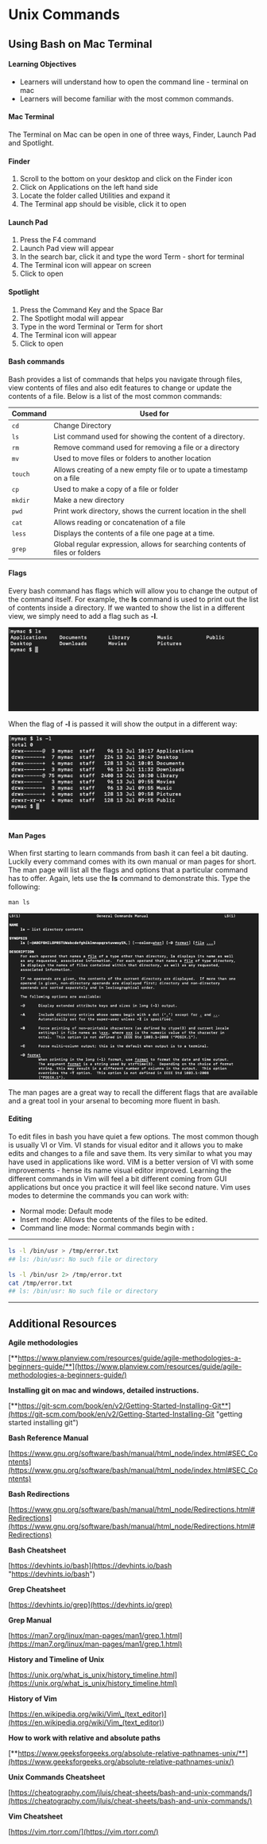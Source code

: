 # Unix Commands

## Using Bash on Mac Terminal

#### Learning Objectives

- Learners will understand how to open the command line - terminal on mac
- Learners will become familiar with the most common commands.

#### Mac Terminal

The Terminal on Mac can be open in one of three ways, Finder, Launch Pad and Spotlight.

#### Finder

1.  Scroll to the bottom on your desktop and click on the Finder icon
2.  Click on Applications on the left hand side
3.  Locate the folder called Utilities and expand it
4.  The Terminal app should be visible, click it to open

#### Launch Pad

1.  Press the F4 command
2.  Launch Pad view will appear
3.  In the search bar, click it and type the word Term - short for terminal
4.  The Terminal icon will appear on screen
5.  Click to open

#### Spotlight

1.  Press the Command Key and the Space Bar
2.  The Spotlight modal will appear
3.  Type in the word Terminal or Term for short
4.  The Terminal icon will appear
5.  Click to open

#### Bash commands

Bash provides a list of commands that helps you navigate through files, view contents of files and also edit features to change or update the contents of a file. Below is a list of the most common commands:

| **Command** | **Used for**                                                                 |
| ----------- | ---------------------------------------------------------------------------- |
| `cd`        | Change Directory                                                             |
| `ls`        | List command used for showing the content of a directory.                    |
| `rm`        | Remove command used for removing a file or a directory                       |
| `mv`        | Used to move files or folders to another location                            |
| `touch`     | Allows creating of a new empty file or to upate a timestamp on a file        |
| `cp`        | Used to make a copy of a file or folder                                      |
| `mkdir`     | Make a new directory                                                         |
| `pwd`       | Print work directory, shows the current location in the shell                |
| `cat`       | Allows reading or concatenation of a file                                    |
| `less`      | Displays the contents of a file one page at a time.                          |
| `grep`      | Global regular expression, allows for searching contents of files or folders |

#### Flags

Every bash command has flags which will allow you to change the output of the command itself. For example, the **ls** command is used to print out the list of contents inside a directory. If we wanted to show the list in a different view, we simply need to add a flag such as **-l**.

![Terminal window showing the output from the ls command.](../assets/git-w2-1.png)

When the flag of **-l** is passed it will show the output in a different way:

![Terminal window showing the output from the ls -l command.](../assets/git-w2-2.png)

#### Man Pages

When first starting to learn commands from bash it can feel a bit dauting. Luckily every command comes with its own manual or man pages for short. The man page will list all the flags and options that a particular command has to offer. Again, lets use the **ls** command to demonstrate this. Type the following:

```bash
man ls
```

![The General Commands Manual in the Terminal window.](../assets/git-w2-3.png)

The man pages are a great way to recall the different flags that are available and a great tool in your arsenal to becoming more fluent in bash.

#### Editing

To edit files in bash you have quiet a few options. The most common though is usually VI or Vim. VI stands for visual editor and it allows you to make edits and changes to a file and save them. Its very similar to what you may have used in applications like word. VIM is a better version of VI with some improvements - hense its name visual editor improved. Learning the different commands in Vim will feel a bit different coming from GUI applications but once you practice it will feel like second nature. Vim uses modes to determine the commands you can work with:

- Normal mode: Default mode
- Insert mode: Allows the contents of the files to be edited.
- Command line mode: Normal commands begin with **:**

---

```bash
ls -l /bin/usr > /tmp/error.txt
## ls: /bin/usr: No such file or directory
```

```bash
ls -l /bin/usr 2> /tmp/error.txt
cat /tmp/error.txt
## ls: /bin/usr: No such file or directory
```

---

## Additional Resources

**Agile methodologies**

[**https://www.planview.com/resources/guide/agile-methodologies-a-beginners-guide/**](https://www.planview.com/resources/guide/agile-methodologies-a-beginners-guide/)

**Installing git on mac and windows, detailed instructions.**

[**https://git-scm.com/book/en/v2/Getting-Started-Installing-Git**](https://git-scm.com/book/en/v2/Getting-Started-Installing-Git "getting started installing git")

**Bash Reference Manual**

[https://www.gnu.org/software/bash/manual/html_node/index.html#SEC_Contents](https://www.gnu.org/software/bash/manual/html_node/index.html#SEC_Contents)

**Bash Redirections**

[https://www.gnu.org/software/bash/manual/html_node/Redirections.html#Redirections](https://www.gnu.org/software/bash/manual/html_node/Redirections.html#Redirections)

**Bash Cheatsheet**

[https://devhints.io/bash](https://devhints.io/bash "https://devhints.io/bash")

**Grep Cheatsheet**

[https://devhints.io/grep](https://devhints.io/grep)

**Grep Manual**

[https://man7.org/linux/man-pages/man1/grep.1.html](https://man7.org/linux/man-pages/man1/grep.1.html)

**History and Timeline of Unix**

[https://unix.org/what_is_unix/history_timeline.html](https://unix.org/what_is_unix/history_timeline.html)

**History of Vim**

[https://en.wikipedia.org/wiki/Vim\_(text_editor)](<https://en.wikipedia.org/wiki/Vim_(text_editor)>)

**How to work with relative and absolute paths**

[**https://www.geeksforgeeks.org/absolute-relative-pathnames-unix/**](https://www.geeksforgeeks.org/absolute-relative-pathnames-unix/)

**Unix Commands Cheatsheet**

[https://cheatography.com/jluis/cheat-sheets/bash-and-unix-commands/](https://cheatography.com/jluis/cheat-sheets/bash-and-unix-commands/)

**Vim Cheatsheet**

[https://vim.rtorr.com/](https://vim.rtorr.com/)
